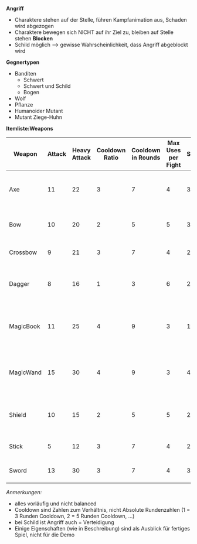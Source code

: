 **Angriff**
- Charaktere stehen auf der Stelle, führen Kampfanimation aus, Schaden wird abgezogen
- Charaktere bewegen sich NICHT auf ihr Ziel zu, bleiben auf Stelle stehen
**Blocken** 
- Schild möglich --> gewisse Wahrscheinlichkeit, dass Angriff abgeblockt wird

**Gegnertypen**
- Banditen
	- Schwert
	- Schwert und Schild
	- Bogen
- Wolf
- Pflanze
- Humanoider Mutant
- Mutant Ziege-Huhn


**Itemliste:Weapons**


| Weapon    | Attack | Heavy Attack | Cooldown Ratio | Cooldown in Rounds | Max Uses per Fight | Size/Shape | Price | Description                                                              |
| --------- | ------ | ------------ | -------- | ---------- | ---------- | ---------- | ----- | ------------------------------------------------------------------------ |
| Axe       | 11     | 22           | 3        | 7	    | 4	           | 3x1 / L    | 45G   | One Hand, melee, sharp, easy to use, most effective with Peasant         |
| Bow       | 10     | 20           | 2        | 5	    | 5	           | 3x2 / +    | 42G   | Two Hand, ranged, fast, most effective with Bandit                       |
| Crossbow  | 9      | 21           | 3        | 7 	    | 4	           | 2x2 / +    | 40G   | Two Hand, ranged, slow, easy to use                                      |
| Dagger    | 8      | 16           | 1        | 3 	    | 6	           | 2x1 / I    | 35G   | One Hand, melee, sharp, fast, most effective with Bandit                 |
| MagicBook | 11     | 25           | 4        | 9	    | 3	           | 1x1 / o    | 50G   | One Hand, ranged, magic, hard to use, only effective with Magician       |
| MagicWand | 15     | 30           | 4        | 9 	    | 3	           | 4x1 / I    | 65G   | Two Hand, melee/ranged, magic, hard to use, only effective with Magician |
| Shield    | 10     | 15           | 2        | 5 	    | 5	           | 2x2 / o    | 30G   | One Hand, melee/ranged, reduce received damage                           |
| Stick     | 5      | 12           | 3        | 7 	    | 4	           | 2x3 / I    | 20G   | One Hand, melee, blunt, easy to use                                      |
| Sword     | 13     | 30           | 3        | 7 	    | 4	           | 3x1 / I+   | 55G   | One Hand, melee, sharp, easy to use                                      |
*Anmerkungen:*
- alles vorläufig und nicht balanced
- Cooldown sind Zahlen zum Verhältnis, nicht Absolute  Rundenzahlen (1 = 3 Runden Cooldown, 2 = 5 Runden Cooldown, ...)
- bei Schild ist Angriff auch = Verteidigung
- Einige Eigenschaften (wie in Beschreibung) sind als Ausblick für fertiges Spiel, nicht für die Demo
